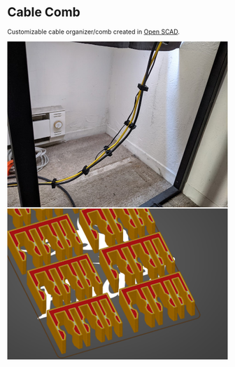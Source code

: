 # Cable Comb

Customizable cable organizer/comb created in [Open SCAD](https://www.openscad.org/).

![](photo.jpg)
![](image.png)